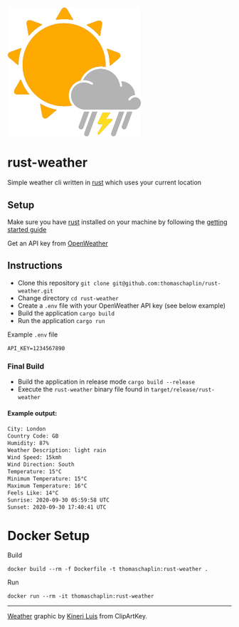 <img src="assets/logo.png" alt="logo" width="300"/>

# rust-weather

Simple weather cli written in [rust](https://www.rust-lang.org/) which uses your current location

## Setup

Make sure you have [rust](https://www.rust-lang.org/) installed on your machine by following the [getting started guide](https://www.rust-lang.org/learn/get-started)

Get an API key from [OpenWeather](https://openweathermap.org/)

## Instructions

* Clone this repository `git clone git@github.com:thomaschaplin/rust-weather.git`
* Change directory `cd rust-weather`
* Create a `.env` file with your OpenWeather API key (see below example)
* Build the application `cargo build`
* Run the application `cargo run`

Example `.env` file
```
API_KEY=1234567890
```

### Final Build

* Build the application in release mode `cargo build --release`
* Execute the `rust-weather` binary file found in `target/release/rust-weather`

#### Example output:

```
City: London
Country Code: GB
Humidity: 87%
Weather Description: light rain
Wind Speed: 15kmh
Wind Direction: South
Temperature: 15°C
Minimum Temperature: 15°C
Maximum Temperature: 16°C
Feels Like: 14°C
Sunrise: 2020-09-30 05:59:58 UTC
Sunset: 2020-09-30 17:40:41 UTC
```

# Docker Setup

Build
```
docker build --rm -f Dockerfile -t thomaschaplin:rust-weather .
```

Run
```
docker run --rm -it thomaschaplin:rust-weather
```

---

[Weather](https://www.clipartkey.com/view/wbJhxi_transparent-rain-vector-png-sunny-weather-icon-png/) graphic by <a href="https://www.clipartkey.com/upic/5217/">Kineri Luis</a> from ClipArtKey.
